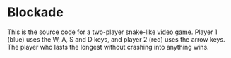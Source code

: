 # Blockade
This is the source code for a two-player snake-like [video game](https://owenbechtel.com/games/blockade).
Player 1 (blue) uses the W, A, S and D keys, and player 2 (red) uses the arrow keys.
The player who lasts the longest without crashing into anything wins.
